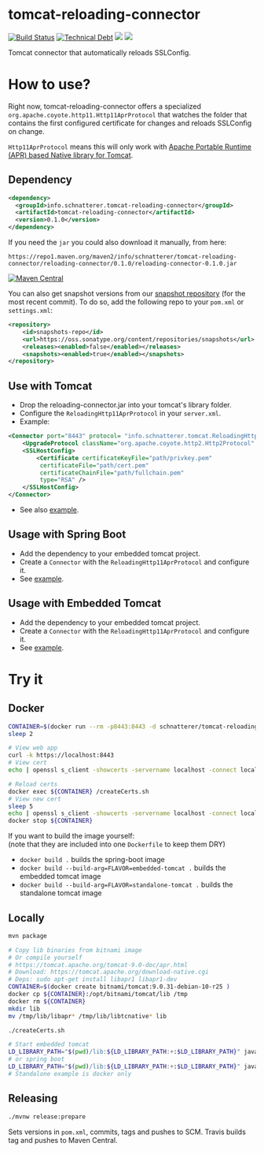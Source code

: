 tomcat-reloading-connector
======
[![Build Status](https://travis-ci.org/schnatterer/tomcat-reloading-connector.svg?branch=master)](https://travis-ci.org/schnatterer/tomcat-reloading-connector)
[![Technical Debt](https://sonarcloud.io/api/project_badges/measure?project=info.schnatterer.tomcat-reloading-connector%3Atomcat-reloading-connector-parent&metric=sqale_index)](https://sonarcloud.io/dashboard?id=info.schnatterer.tomcat-reloading-connector%3Atomcat-reloading-connector-parent)
[![](https://img.shields.io/microbadger/layers/schnatterer/tomcat-reloading-connector-example)](https://hub.docker.com/r/schnatterer/tomcat-reloading-connector-example)
[![](https://img.shields.io/docker/image-size/schnatterer/tomcat-reloading-connector-example)](https://hub.docker.com/r/schnatterer/tomcat-reloading-connector-example)

Tomcat connector that automatically reloads SSLConfig.

# How to use?

Right now, tomcat-reloading-connector offers a specialized `org.apache.coyote.http11.Http11AprProtocol` that watches
the folder that contains the first configured certificate for changes and reloads SSLConfig on change.
 
`Http11AprProtocol` means this will only work with 
[Apache Portable Runtime (APR) based Native library for Tomcat](https://tomcat.apache.org/tomcat-9.0-doc/apr.html).

## Dependency

```XML
<dependency>
  <groupId>info.schnatterer.tomcat-reloading-connector</groupId>
  <artifactId>tomcat-reloading-connector</artifactId>
  <version>0.1.0</version>
</dependency>
```

If you need the `jar` you could also download it manually, from here:

`https://repo1.maven.org/maven2/info/schnatterer/tomcat-reloading-connector/reloading-connector/0.1.0/reloading-connector-0.1.0.jar`

[![Maven Central](https://img.shields.io/maven-central/v/info.schnatterer.tomcat-reloading-connector/reloading-connector.svg)](https://search.maven.org/search?q=a:reloading-connector%20AND%20g:info.schnatterer.tomcat-reloading-connector)

You can also get snapshot versions from our [snapshot repository](https://oss.sonatype.org/content/repositories/snapshots/info/schnatterer/moby-names-generator/) 
(for the most recent commit).
To do so, add the following repo to your `pom.xml` or `settings.xml`:

```xml
<repository>
    <id>snapshots-repo</id>
    <url>https://oss.sonatype.org/content/repositories/snapshots</url>
    <releases><enabled>false</enabled></releases>
    <snapshots><enabled>true</enabled></snapshots>
</repository>
```

## Use with Tomcat

* Drop the reloading-connector.jar into your tomcat's library folder.
* Configure the `ReloadingHttp11AprProtocol` in your `server.xml`.
* Example: 

```xml
<Connector port="8443" protocol= "info.schnatterer.tomcat.ReloadingHttp11AprProtocol" SSLEnabled="true" >
    <UpgradeProtocol className="org.apache.coyote.http2.Http2Protocol" />
    <SSLHostConfig>
        <Certificate certificateKeyFile="path/privkey.pem"
         certificateFile="path/cert.pem"
         certificateChainFile="path/fullchain.pem"
         type="RSA" />
    </SSLHostConfig>
</Connector>
```

* See also [example](examples/standalone-tomcat). 

## Usage with Spring Boot

* Add the dependency to your embedded tomcat project.
* Create a `Connector` with the `ReloadingHttp11AprProtocol` and configure it.
* See [example](examples/spring-boot).
 
## Usage with Embedded Tomcat

* Add the dependency to your embedded tomcat project.
* Create a `Connector` with the `ReloadingHttp11AprProtocol` and configure it.
* See [example](examples/embedded-tomcat). 

# Try it

## Docker 

```bash
CONTAINER=$(docker run --rm -p8443:8443 -d schnatterer/tomcat-reloading-connector-example)
sleep 2

# View web app
curl -k https://localhost:8443
# View cert
echo | openssl s_client -showcerts -servername localhost -connect localhost:8443 2>/dev/null | openssl x509 -inform pem -noout -text | grep -A2 Validity

# Reload certs
docker exec ${CONTAINER} /createCerts.sh
# View new cert
sleep 5
echo | openssl s_client -showcerts -servername localhost -connect localhost:8443 2>/dev/null | openssl x509 -inform pem -noout -text | grep -A2 Validity
docker stop ${CONTAINER}
```

If you want to build the image yourself:  
(note that they are included into one `Dockerfile` to keep them DRY)

* `docker build .` builds the spring-boot image
* `docker build --build-arg=FLAVOR=embedded-tomcat .` builds the embedded tomcat image
* `docker build --build-arg=FLAVOR=standalone-tomcat .` builds the standalone tomcat image

## Locally

```bash
mvn package

# Copy lib binaries from bitnami image
# Or compile yourself
# https://tomcat.apache.org/tomcat-9.0-doc/apr.html
# Download: https://tomcat.apache.org/download-native.cgi
# Deps: sudo apt-get install libapr1 libapr1-dev 
CONTAINER=$(docker create bitnami/tomcat:9.0.31-debian-10-r25 )
docker cp ${CONTAINER}:/opt/bitnami/tomcat/lib /tmp
docker rm ${CONTAINER}
mkdir lib
mv /tmp/lib/libapr* /tmp/lib/libtcnative* lib

./createCerts.sh

# Start embedded tomcat
LD_LIBRARY_PATH="$(pwd)/lib:${LD_LIBRARY_PATH:+:$LD_LIBRARY_PATH}" java -jar embedded-tomcat/target/tomcat-jar-with-dependencies.jar
# or spring boot
LD_LIBRARY_PATH="$(pwd)/lib:${LD_LIBRARY_PATH:+:$LD_LIBRARY_PATH}" java -jar spring-boot/target/spring-boot-*.jar
# Standalone example is docker only
```

## Releasing

```bash
./mvnw release:prepare
```

Sets versions in `pom.xml`, commits, tags and pushes to SCM. Travis builds tag and pushes to Maven Central. 